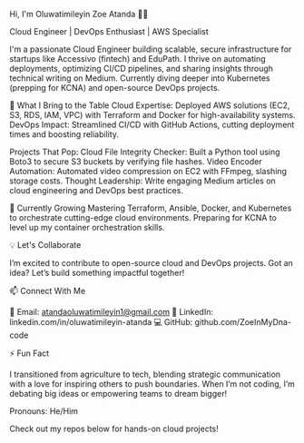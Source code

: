 Hi, I'm Oluwatimileyin Zoe Atanda 👨‍💻

Cloud Engineer | DevOps Enthusiast | AWS Specialist

I'm a passionate Cloud Engineer building scalable, secure infrastructure for startups like Accessivo (fintech) and EduPath. I thrive on automating deployments, optimizing CI/CD pipelines, and sharing insights through technical writing on Medium. Currently diving deeper into Kubernetes (prepping for KCNA) and open-source DevOps projects.

🚀 What I Bring to the Table
Cloud Expertise: Deployed AWS solutions (EC2, S3, RDS, IAM, VPC) with Terraform and Docker for high-availability systems.
DevOps Impact: Streamlined CI/CD with GitHub Actions, cutting deployment times and boosting reliability.

Projects That Pop:
Cloud File Integrity Checker: Built a Python tool using Boto3 to secure S3 buckets by verifying file hashes.
Video Encoder Automation: Automated video compression on EC2 with FFmpeg, slashing storage costs.
Thought Leadership: Write engaging Medium articles on cloud engineering and DevOps best practices.

🌱 Currently Growing
Mastering Terraform, Ansible, Docker, and Kubernetes to orchestrate cutting-edge cloud environments.
Preparing for KCNA to level up my container orchestration skills.

💡 Let's Collaborate

I’m excited to contribute to open-source cloud and DevOps projects. Got an idea? Let’s build something impactful together!

📫 Connect With Me

📧 Email: atandaoluwatimileyin1@gmail.com
🔗 LinkedIn: linkedin.com/in/oluwatimileyin-atanda
💻 GitHub: github.com/ZoeInMyDna-code

⚡ Fun Fact

I transitioned from agriculture to tech, blending strategic communication with a love for inspiring others to push boundaries. When I’m not coding, I’m debating big ideas or empowering teams to dream bigger!

Pronouns: He/Him



Check out my repos below for hands-on cloud projects!

